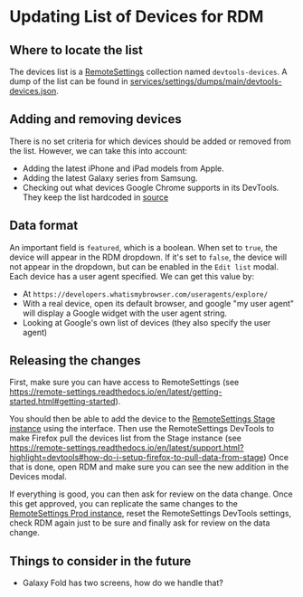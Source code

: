 # Updating List of Devices for RDM

## Where to locate the list

The devices list is a [RemoteSettings](https://firefox-source-docs.mozilla.org/services/settings/index.html) collection named `devtools-devices`.
A dump of the list can be found in [services/settings/dumps/main/devtools-devices.json](https://searchfox.org/mozilla-central/source/services/settings/dumps/main/devtools-devices.json).

## Adding and removing devices

There is no set criteria for which devices should be added or removed from the list. However, we can take this into account:

- Adding the latest iPhone and iPad models from Apple.
- Adding the latest Galaxy series from Samsung.
- Checking out what devices Google Chrome supports in its DevTools. They keep the list hardcoded in [source](https://github.com/ChromeDevTools/devtools-frontend/blob/79095c6c14d96582806982b63e99ef936a6cd74c/front_end/models/emulation/EmulatedDevices.ts#L645)

## Data format

An important field is `featured`, which is a boolean. When set to `true`, the device will appear in the RDM dropdown. If it's set to `false`, the device will not appear in the dropdown, but can be enabled in the `Edit list` modal.
Each device has a user agent specified. We can get this value by:

- At `https://developers.whatismybrowser.com/useragents/explore/`
- With a real device, open its default browser, and google "my user agent" will display a Google widget with the user agent string.
- Looking at Google's own list of devices (they also specify the user agent)

## Releasing the changes

First, make sure you can have access to RemoteSettings (see https://remote-settings.readthedocs.io/en/latest/getting-started.html#getting-started).

You should then be able to add the device to the [RemoteSettings Stage instance](https://settings-writer.stage.mozaws.net/v1/admin/#/buckets/main-workspace/collections/devtools-devices/) using the interface.
Then use the RemoteSettings DevTools to make Firefox pull the devices list from the Stage instance (see https://remote-settings.readthedocs.io/en/latest/support.html?highlight=devtools#how-do-i-setup-firefox-to-pull-data-from-stage)
Once that is done, open RDM and make sure you can see the new addition in the Devices modal.

If everything is good, you can then ask for review on the data change. Once this get approved, you can replicate the same changes to the [RemoteSettings Prod instance](https://settings-writer.prod.mozaws.net/v1/admin/#/buckets/main-workspace/collections/devtools-devices/), reset the RemoteSettings DevTools settings, check RDM again just to be sure and finally ask for review on the data change.

## Things to consider in the future

- Galaxy Fold has two screens, how do we handle that?
